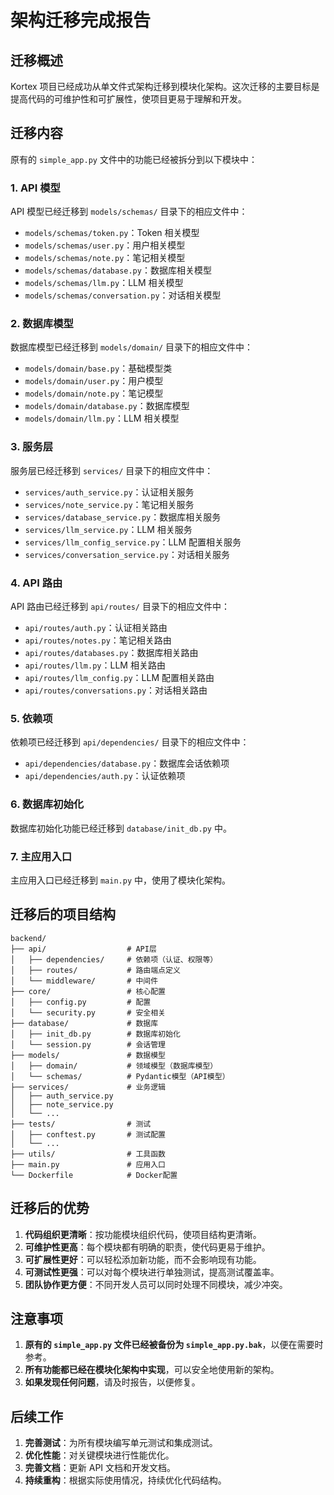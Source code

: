 # 架构迁移完成报告

## 迁移概述

Kortex 项目已经成功从单文件式架构迁移到模块化架构。这次迁移的主要目标是提高代码的可维护性和可扩展性，使项目更易于理解和开发。

## 迁移内容

原有的 `simple_app.py` 文件中的功能已经被拆分到以下模块中：

### 1. API 模型

API 模型已经迁移到 `models/schemas/` 目录下的相应文件中：

- `models/schemas/token.py`：Token 相关模型
- `models/schemas/user.py`：用户相关模型
- `models/schemas/note.py`：笔记相关模型
- `models/schemas/database.py`：数据库相关模型
- `models/schemas/llm.py`：LLM 相关模型
- `models/schemas/conversation.py`：对话相关模型

### 2. 数据库模型

数据库模型已经迁移到 `models/domain/` 目录下的相应文件中：

- `models/domain/base.py`：基础模型类
- `models/domain/user.py`：用户模型
- `models/domain/note.py`：笔记模型
- `models/domain/database.py`：数据库模型
- `models/domain/llm.py`：LLM 相关模型

### 3. 服务层

服务层已经迁移到 `services/` 目录下的相应文件中：

- `services/auth_service.py`：认证相关服务
- `services/note_service.py`：笔记相关服务
- `services/database_service.py`：数据库相关服务
- `services/llm_service.py`：LLM 相关服务
- `services/llm_config_service.py`：LLM 配置相关服务
- `services/conversation_service.py`：对话相关服务

### 4. API 路由

API 路由已经迁移到 `api/routes/` 目录下的相应文件中：

- `api/routes/auth.py`：认证相关路由
- `api/routes/notes.py`：笔记相关路由
- `api/routes/databases.py`：数据库相关路由
- `api/routes/llm.py`：LLM 相关路由
- `api/routes/llm_config.py`：LLM 配置相关路由
- `api/routes/conversations.py`：对话相关路由

### 5. 依赖项

依赖项已经迁移到 `api/dependencies/` 目录下的相应文件中：

- `api/dependencies/database.py`：数据库会话依赖项
- `api/dependencies/auth.py`：认证依赖项

### 6. 数据库初始化

数据库初始化功能已经迁移到 `database/init_db.py` 中。

### 7. 主应用入口

主应用入口已经迁移到 `main.py` 中，使用了模块化架构。

## 迁移后的项目结构

```
backend/
├── api/                  # API层
│   ├── dependencies/     # 依赖项（认证、权限等）
│   ├── routes/           # 路由端点定义
│   └── middleware/       # 中间件
├── core/                 # 核心配置
│   ├── config.py         # 配置
│   └── security.py       # 安全相关
├── database/             # 数据库
│   ├── init_db.py        # 数据库初始化
│   └── session.py        # 会话管理
├── models/               # 数据模型
│   ├── domain/           # 领域模型（数据库模型）
│   └── schemas/          # Pydantic模型（API模型）
├── services/             # 业务逻辑
│   ├── auth_service.py
│   ├── note_service.py
│   └── ...
├── tests/                # 测试
│   ├── conftest.py       # 测试配置
│   └── ...
├── utils/                # 工具函数
├── main.py               # 应用入口
└── Dockerfile            # Docker配置
```

## 迁移后的优势

1. **代码组织更清晰**：按功能模块组织代码，使项目结构更清晰。
2. **可维护性更高**：每个模块都有明确的职责，使代码更易于维护。
3. **可扩展性更好**：可以轻松添加新功能，而不会影响现有功能。
4. **可测试性更强**：可以对每个模块进行单独测试，提高测试覆盖率。
5. **团队协作更方便**：不同开发人员可以同时处理不同模块，减少冲突。

## 注意事项

1. **原有的 `simple_app.py` 文件已经被备份为 `simple_app.py.bak`**，以便在需要时参考。
2. **所有功能都已经在模块化架构中实现**，可以安全地使用新的架构。
3. **如果发现任何问题**，请及时报告，以便修复。

## 后续工作

1. **完善测试**：为所有模块编写单元测试和集成测试。
2. **优化性能**：对关键模块进行性能优化。
3. **完善文档**：更新 API 文档和开发文档。
4. **持续重构**：根据实际使用情况，持续优化代码结构。
